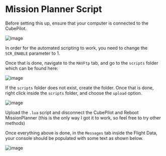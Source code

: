 # Mission Planner Script

Before setting this up, ensure that your computer is connected to the CubePilot.

![image](https://user-images.githubusercontent.com/122445348/228844160-7ee86291-86cd-4d07-b820-5237d09db599.png)

In order for the automated scripting to work, you need to change the `SCR_ENABLE` parameter to 1.

Once that is done, navigate to the `MAVFtp` tab, and go to the `scripts` folder which can be found here:

![image](https://user-images.githubusercontent.com/122445348/228844669-2890e3bc-a176-4b75-accc-9decbfb5b9c4.png)

If the `scripts` folder does not exist, create the folder. Once that is done, right click inside the `scripts` folder, and choose the `upload` option. 

![image](https://user-images.githubusercontent.com/122445348/228848949-7098469b-635c-455d-9a3f-cfb948f7c106.png)

Upload the `.lua` script and disconnect the CubePilot and Reboot MissionPlanner (this is the only way I got it to work, so feel free to try other methods)

Once everything above is done, in the `Messages` tab inside the Flight Data, your console should be populated with some text as shown below.

![image](https://user-images.githubusercontent.com/122445348/228845664-252c7d1c-e2a6-4c27-b8b1-bb311fb977f3.png)


